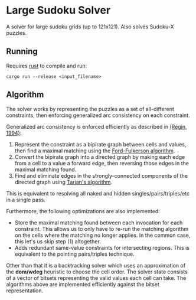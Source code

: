 # Large Sudoku Solver

A solver for large sudoku grids (up to 121x121). Also solves Sudoku-X puzzles.

## Running

Requires [rust](https://www.rust-lang.org/tools/install) to compile and run:

```shell
cargo run --release <input_filename>
```

## Algorithm

The solver works by representing the puzzles as a set of all-different
constraints, then enforcing generalized arc consistency on each constraint.

Generalized arc consistency is enforced efficiently as described in
[(Régin, 1994)](http://cse.unl.edu/~choueiry/Documents/ReginAAAI-1994.pdf):

1. Represent the constraint as a bipirate graph between cells and values, then
    find a maximal matching using the
[Ford-Fulkerson algorithm](https://en.wikipedia.org/wiki/Ford%E2%80%93Fulkerson_algorithm).
1. Convert the bipirate graph into a directed graph by making each edge from
    a cell to a value a forward edge, then reversing those edges in the maximal
    matching found.
1. Find and eliminate edges in the strongly-connected
   components of the directed graph using
   [Tarjan's algorithm](<https://en.wikipedia.org/wiki/Tarjan%27s_strongly_connected_components_algorithm>).

This is equivalent to resolving all naked and hidden
singles/pairs/triples/etc in a single pass.

Furthermore, the following optimizations are also implemented:

* Store the maximal matching found between each invocation
  for each constraint. This allows us to only have to re-run the
  matching algorithm on the cells where the matching no longer
  applies. In the common case, this let's us skip step (1) altogether.
* Adds redundant same-value constraints for intersecting regions. This is
  equivalent to the pointing pairs/triples technique.

Other than that it is a backtracking solver which uses an approximation of
the **dom/wdeg** heuristic to choose the cell order. The solver state consists
of a vector of bitsets representing the valid values each cell can take. The
algorithms above are implemented efficiently against the bitset representation.
